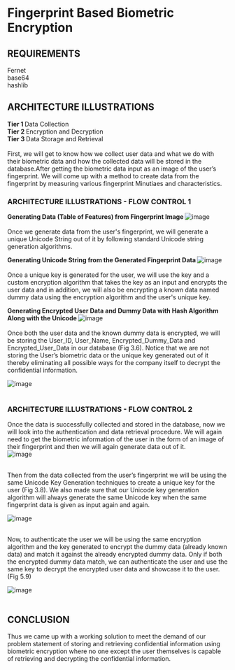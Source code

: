 # Fingerprint Based Biometric Encryption

## REQUIREMENTS
Fernet<br>
base64 <br>
hashlib<br>

## ARCHITECTURE ILLUSTRATIONS
<b> Tier 1 </b> Data Collection <br>
<b> Tier 2 </b> Encryption and Decryption <br>
<b> Tier 3 </b> Data Storage and Retrieval <br><br>
First, we will get to know how we collect user data and what we do with their biometric data and how the collected data will be stored in the database.After getting the biometric data input as an image of the user’s fingerprint. We will come up with a method to create data from the fingerprint by measuring various fingerprint Minutiaes and characteristics. <br>

### ARCHITECTURE ILLUSTRATIONS - FLOW CONTROL 1
<b> Generating Data (Table of Features) from Fingerprint Image </b>
![image](https://user-images.githubusercontent.com/68748665/222432194-aa91f94d-5cbf-4d7d-b809-b2214c081b28.png) <br><br>
Once we generate data from the user's fingerprint, we will generate a unique Unicode String out of it by following standard Unicode string generation algorithms. <br>

<b> Generating Unicode String from the Generated Fingerprint Data </b>
![image](https://user-images.githubusercontent.com/68748665/222432539-4add129e-fce2-469f-a9dd-a11357e28fdd.png)<br><br>
Once a unique key is generated for the user, we will use the key and a custom encryption algorithm that takes the key as an input and encrypts the user data and in addition, we will also be encrypting a known data named dummy data using the encryption algorithm and the user's unique key. <br>

<b>Generating Encrypted User Data and Dummy Data with Hash Algorithm Along with the Unicode </b>
![image](https://user-images.githubusercontent.com/68748665/222432927-876b4289-2e67-4cfb-b505-7eb5ec7c0e19.png)<br><br>
Once both the user data and the known dummy data is encrypted, we will be storing the User_ID, User_Name, Encrypted_Dummy_Data and Encrypted_User_Data in our database (Fig 3.6). Notice that we are not storing the User’s biometric data or the unique key generated out of it thereby eliminating all possible ways for the company itself to decrypt the confidential information. <br>

![image](https://user-images.githubusercontent.com/68748665/222433579-a1f8da41-6e18-41f7-9747-88878367cae4.png)<br><br>

### ARCHITECTURE ILLUSTRATIONS - FLOW CONTROL 2
Once the data is successfully collected and stored in the database, now we will look into the authentication and data retrieval procedure. We will again need to get the biometric information of the user in the form of an image of their fingerprint and then we will again generate data out of it.<br>
![image](https://user-images.githubusercontent.com/68748665/222433850-fa421eea-a69e-4ea5-a2ae-ea18eb3d6e77.png)<br><br>

Then from the data collected from the user’s fingerprint we will be using the same Unicode Key Generation techniques to create a unique key for the user (Fig 3.8). We also made sure that our Unicode key generation algorithm will always generate the same Unicode key when the same fingerprint data is given as input again and again. <br>

![image](https://user-images.githubusercontent.com/68748665/222433957-2218459c-fe64-4009-b310-f6b3a5266aa2.png)<br><br>

Now, to authenticate the user we will be using the same encryption algorithm and the key generated to encrypt the dummy data (already known data) and match it against the already encrypted dummy data. Only if both the encrypted dummy data match, we can authenticate the user and use the same key to decrypt the encrypted user data and showcase it to the user. (Fig 5.9)<br>

![image](https://user-images.githubusercontent.com/68748665/222434083-85f50825-1fad-42dd-ad44-7652bac84eab.png)<br><br>

## CONCLUSION
Thus we came up with a working solution to meet the demand of our problem statement of storing and retrieving confidential information using biometric encryption where no one except the user themselves is capable of retrieving and decrypting the confidential information.

